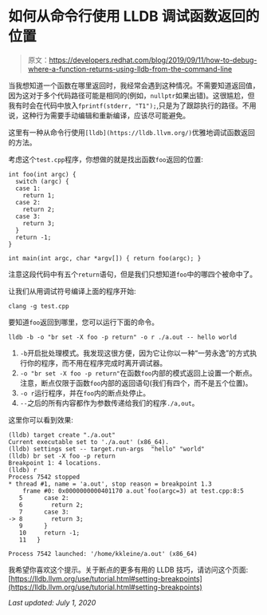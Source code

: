 # 如何从命令行使用 LLDB 调试函数返回的位置

> 原文：<https://developers.redhat.com/blog/2019/09/11/how-to-debug-where-a-function-returns-using-lldb-from-the-command-line>

当我想知道一个函数在哪里返回时，我经常会遇到这种情况。不需要知道返回值，因为这对于多个代码路径可能是相同的(例如，`nullptr`如果出错)。这很尴尬，但我有时会在代码中放入`fprintf(stderr, "T1");`,只是为了跟踪执行的路径。不用说，这种行为需要手动编辑和重新编译，应该尽可能避免。

这里有一种从命令行使用`[lldb](https://lldb.llvm.org/)`优雅地调试函数返回的方法。

考虑这个`test.cpp`程序，你想做的就是找出函数`foo`返回的位置:

```
int foo(int argc) {
  switch (argc) {
  case 1:
    return 1;
  case 2:
    return 2;
  case 3:
    return 3;
  }
  return -1;
}

int main(int argc, char *argv[]) { return foo(argc); }

```

注意这段代码中有五个`return`语句，但是我们只想知道`foo`中的哪四个被命中了。

让我们从用调试符号编译上面的程序开始:

```
clang -g test.cpp
```

要知道`foo`返回到哪里，您可以运行下面的命令。

```
lldb -b -o "br set -X foo -p return" -o r ./a.out -- hello world
```

1.  `-b`开启批处理模式。我发现这很方便，因为它让你以一种“一劳永逸”的方式执行你的程序，而不用在程序完成时离开调试器。
2.  `-o "br set -X foo -p return"`在函数`foo`内部的模式返回上设置一个断点。注意，断点仅限于函数`foo`内部的返回语句(我们有四个，而不是五个位置)。
3.  `-o r`运行程序，并在`foo`内的断点处停止。
4.  `--`之后的所有内容都作为参数传递给我们的程序`./a,out`。

这里你可以看到效果:

```
(lldb) target create "./a.out"
Current executable set to './a.out' (x86_64).
(lldb) settings set -- target.run-args  "hello" "world"
(lldb) br set -X foo -p return
Breakpoint 1: 4 locations.
(lldb) r
Process 7542 stopped
* thread #1, name = 'a.out', stop reason = breakpoint 1.3
    frame #0: 0x0000000000401170 a.out`foo(argc=3) at test.cpp:8:5
   5   	  case 2:
   6   	    return 2;
   7   	  case 3:
-> 8   	    return 3;
   9   	  }
   10  	  return -1;
   11  	}

Process 7542 launched: '/home/kkleine/a.out' (x86_64)

```

我希望你喜欢这个提示。关于断点的更多有用的 LLDB 技巧，请访问这个页面:[https://lldb.llvm.org/use/tutorial.html#setting-breakpoints](https://lldb.llvm.org/use/tutorial.html#setting-breakpoints)

*Last updated: July 1, 2020*